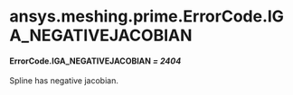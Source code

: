 # ansys.meshing.prime.ErrorCode.IGA_NEGATIVEJACOBIAN



#### ErrorCode.IGA_NEGATIVEJACOBIAN *= 2404*

Spline has negative jacobian.

<!-- !! processed by numpydoc !! -->
